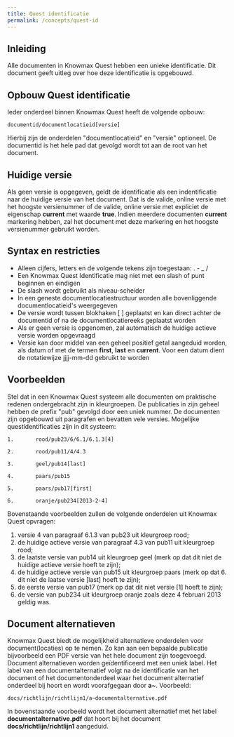 ```yaml
---
title: Quest identificatie
permalink: /concepts/quest-id
---
```


## Inleiding
Alle documenten in Knowmax Quest hebben een unieke identificatie. Dit document geeft uitleg over hoe deze identificatie is opgebouwd.

## Opbouw Quest identificatie
Ieder onderdeel binnen Knowmax Quest heeft de volgende opbouw:
```
documentid/documentlocatieid[versie]
```
Hierbij zijn de onderdelen "documentlocatieid" en "versie" optioneel. De documentid is het hele pad dat gevolgd wordt tot aan de root van het document.

## Huidige versie
Als geen versie is opgegeven, geldt de identificatie als een indentificatie naar de huidige versie van het document. Dat is de valide, online versie met het hoogste versienummer of de valide, online versie met expliciet de eigenschap **current** met waarde **true**. Indien meerdere documenten **current** markering hebben, zal het document met deze markering en het hoogste versienummer gebruikt worden.

## Syntax en restricties
* Alleen cijfers, letters en de volgende tekens zijn toegestaan: . - _ /
* Een Knowmax Quest Identificatie mag niet met een slash of punt beginnen en eindigen
* De slash wordt gebruikt als niveau-scheider
* In een geneste documentlocatiestructuur worden alle bovenliggende documentlocatieid's weergegeven
* De versie wordt tussen blokhaken [ ] geplaatst en kan direct achter de documentid of na de documentlocatiereeks geplaatst worden
* Als er geen versie is opgenomen, zal automatisch de huidige actieve versie worden opgevraagd
* Versie kan door middel van een geheel positief getal aangeduid worden, als datum of met de termen **first**, **last** en **current**. Voor een datum dient de notatiewijze jjjj-mm-dd gebruikt te worden

## Voorbeelden
Stel dat in een Knowmax Quest systeem alle documenten om praktische redenen ondergebracht zijn in kleurgroepen. De publicaties in zijn geheel hebben de prefix "pub" gevolgd door een uniek nummer. De documenten zijn opgebouwd uit paragrafen en bevatten vele versies. Mogelijke questidentificaties zijn in dit systeem:

```
1.       rood/pub23/6/6.1/6.1.3[4]
```
```
2.       rood/pub11/4/4.3
```
```
3.       geel/pub14[last]
```
```
4.       paars/pub15
```
```
5.       paars/pub17[first]
```
```
6.       oranje/pub234[2013-2-4]
```

Bovenstaande voorbeelden zullen de volgende onderdelen uit Knowmax Quest opvragen:

1. versie 4 van paragraaf 6.1.3 van pub23 uit kleurgroep rood;
2. de huidige actieve versie van paragraaf 4.3 van pub11 uit kleurgroep rood;
3. de laatste versie van pub14 uit kleurgroep geel (merk op dat dit niet de huidige actieve versie hoeft te zijn);
4. de huidige actieve versie van pub15 uit kleurgroep paars (merk op dat 6. dit niet de laatse versie [last] hoeft te zijn);
5. de eerste versie van pub17 (merk op dat dit niet versie [1] hoeft te zijn);
6. de versie van pub234 uit kleurgroep oranje zoals deze 4 februari 2013 geldig was.

## Document alternatieven
Knowmax Quest biedt de mogelijkheid alternatieve onderdelen voor document(locaties) op te nemen. Zo kan aan een bepaalde publicatie bijvoorbeeld een PDF versie van het hele document zijn toegevoegd. Document alternatieven worden geïdentificeerd met een uniek label. Het label van een documentalternatief volgt na de identificatie van het document of het documentonderdeel waar het document alternatief onderdeel bij hoort en wordt voorafgegaan door **a~**. Voorbeeld:

```
docs/richtlijn/richtlijn1/a~documentalternative.pdf
```

In bovenstaande voorbeeld wordt het document alternatief met het label **documentalternative.pdf** dat hoort bij het document **docs/richtlijn/richtlijn1** aangeduid.